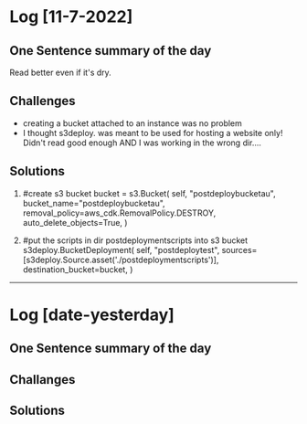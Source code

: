 # Log [11-7-2022]

## One Sentence summary of the day
Read better even if it's dry.

## Challenges
- creating a bucket attached to an instance was no problem
- I thought s3deploy. was meant to be used for hosting a website only! Didn't read good enough AND I was working in the wrong dir....

## Solutions
1. #create s3 bucket
        bucket = s3.Bucket(
            self, 
            "postdeploybucketau",
            bucket_name="postdeploybucketau",
            removal_policy=aws_cdk.RemovalPolicy.DESTROY,
            auto_delete_objects=True,
        )

2. #put the scripts in dir postdeploymentscripts into s3 bucket
        s3deploy.BucketDeployment(
            self,
            "postdeploytest",
            sources=[s3deploy.Source.asset('./postdeploymentscripts')],
            destination_bucket=bucket,
        )

____

# Log [date-yesterday]

## One Sentence summary of the day

## Challanges

## Solutions
